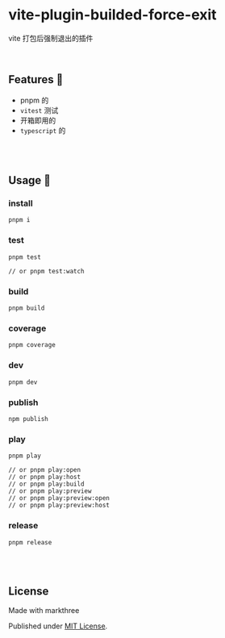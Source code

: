 # vite-plugin-builded-force-exit

vite 打包后强制退出的插件

<br />

## Features 🦖

- pnpm 的
- `vitest` 测试
- 开箱即用的
- `typescript` 的

<br />
<br />

## Usage 🦕

### install

```shell
pnpm i
```

### test

```shell
pnpm test

// or pnpm test:watch
```

### build

```shell
pnpm build
```

### coverage

```shell
pnpm coverage
```

### dev

```shell
pnpm dev
```

### publish

```shell
npm publish
```

### play

```shell
pnpm play

// or pnpm play:open
// or pnpm play:host
// or pnpm play:build
// or pnpm play:preview
// or pnpm play:preview:open
// or pnpm play:preview:host
```

### release

```shell
pnpm release
```

<br />
<br />

## License

Made with markthree

Published under [MIT License](./LICENSE).

<br />